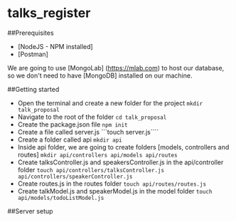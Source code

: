 # talks_register

##Prerequisites

- [NodeJS - NPM installed]
- [Postman]

We are going to use [MongoLab] (https://mlab.com) to host our database, so we don't need to have [MongoDB] installed on our machine.

##Getting started

- Open the terminal and create a new folder for the project ```mkdir talk_proposal```
- Navigate to the root of the folder ```cd talk_proposal```
- Create the package.json file ```npm init```
- Create a file called server.js ```touch server.js````
- Create a folder called api ```mkdir api```
- Inside api folder, we are going to create folders [models, controllers and routes] ```mkdir api/controllers api/models api/routes```
- Create talksController.js and speakersController.js in the api/controller folder ```touch api/controllers/talksController.js api/controllers/speakerController.js```
- Create routes.js in the routes folder ```touch api/routes/routes.js```
- Create talkModel.js and speakerModel.js in the model folder ```touch api/models/todoListModel.js```

##Server setup



